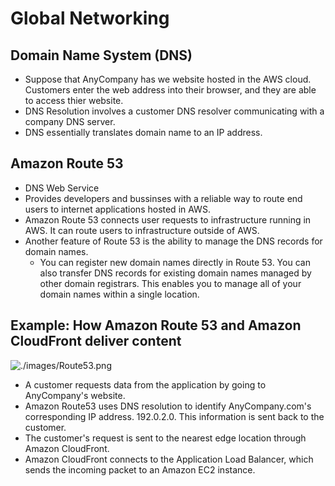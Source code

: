 # Global Networking
## Domain Name System (DNS)
- Suppose that AnyCompany has we website hosted in the AWS cloud. Customers enter the web address into their browser, and they are able to access thier website. 
- DNS Resolution involves a customer DNS resolver communicating with a company DNS server.
- DNS essentially translates domain name to an IP address. 

## Amazon Route 53
- DNS Web Service
- Provides developers and bussinses with a reliable way to route end users to internet applications hosted in AWS. 
- Amazon Route 53 connects user requests to infrastructure running in AWS. It can route users to infrastructure outside of AWS. 
- Another feature of Route 53 is the ability to manage the DNS records for domain names. 
    - You can register new domain names directly in Route 53. You can also transfer DNS records for existing domain names managed by other domain registrars. This enables you to manage all of your domain names within a single location. 

## Example: How Amazon Route 53 and Amazon CloudFront deliver content
![./images/Route53.png](Route53)

- A customer requests data from the application by going to AnyCompany's website.
- Amazon Route53 uses DNS resolution to identify AnyCompany.com's corresponding IP address. 192.0.2.0. This information is sent back to the customer.
- The customer's request is sent to the nearest edge location through Amazon CloudFront. 
- Amazon CloudFront connects to the Application Load Balancer, which sends the incoming packet to an Amazon EC2 instance. 